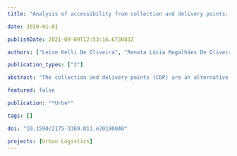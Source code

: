 ```yaml
---
title: "Analysis of accessibility from collection and delivery points: Towards the sustainability of the e-commerce delivery"

date: 2019-01-01

publishDate: 2021-09-09T12:53:16.673083Z

authors: ["Leise Kelli De Oliveira", "Renata Lúcia Magalhães De Oliveira", "Luisa Tavares Muzzi De Sousa", "Ian De Paula Caliari", "Carla De Oliveira Leite Nascimento"]

publication_types: ["2"]

abstract: "The collection and delivery points (CDP) are an alternative to home deliveries and an important opportunity to reduce failed deliveries within urban areas. In this study, we propose to analyze the accessibility from CDPs located in commercial establishments (drugstores, gas stations, post offices, supermarkets, and malls) considered most attractive by e-consumers to receive this delivery solution. The methodological approach uses spatial analysis to identify the coverage area of the CDPs considering socioeconomic data and e-consumer preferences. Also, spatial tools to analyze the accessibility of CDPs were used, considering the transport infrastructure, the population location, and job opportunities location through different transport modes. The results indicated differences in levels of accessibility between the CDPs, highlighting the important associations among economic activities, land use patterns, and transport to plan for sustainable cities. The use of cluster analysis methods as a methodological approach is one contribution and can be replicated to support decision-making in other cities."

featured: false

publication: "*Urbe*"

tags: []

doi: "10.1590/2175-3369.011.e20190048"

projects: [Urban Logistics]
---
```


